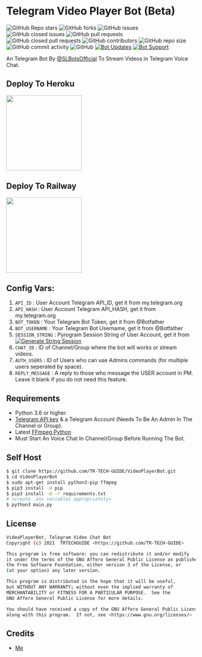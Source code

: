 # Telegram Video Player Bot (Beta)
![GitHub Repo stars](https://img.shields.io/github/stars/TR-TECH-GUIDE/VideoPlayerBot?color=blue&style=flat)
![GitHub forks](https://img.shields.io/github/forks/TR-TECH-GUIDE/VideoPlayerBot?color=green&style=flat)
![GitHub issues](https://img.shields.io/github/issues/TR-TECH-GUIDE/VideoPlayerBot)
![GitHub closed issues](https://img.shields.io/github/issues-closed/TR-TECH-GUIDE/VideoPlayerBot)
![GitHub pull requests](https://img.shields.io/github/issues-pr/TR-TECH-GUIDE/VideoPlayerBot)
![GitHub closed pull requests](https://img.shields.io/github/issues-pr-closed/TR-TECH-GUIDE/VideoPlayerBot)
![GitHub contributors](https://img.shields.io/github/contributors/TR-TECH-GUIDE/VideoPlayerBot?style=flat)
![GitHub repo size](https://img.shields.io/github/repo-size/TR-TECH-GUIDE/VideoPlayerBot?color=red)
![GitHub commit activity](https://img.shields.io/github/commit-activity/m/TR-TECH-GUIDE/VideoPlayerBot)
![GitHub](https://img.shields.io/github/license/TR-TECH-GUIDE/VideoPlayerBot)
[![Bot Updates](https://img.shields.io/badge/VideoPlayerBot-Updates%20Channel-green)](https://t.me/SLBotsOfficial)
[![Bot Support](https://img.shields.io/badge/VideoPlayerBot-Support%20Group-blue)](https://t.me/trtechguide)

An Telegram Bot By [@SLBotsOfficial](https://t.me/SLBotsOfficial) To Stream Videos in Telegram Voice Chat.


## Deploy To Heroku

<p><a href="https://heroku.com/deploy?template=https://github.com/TR-TECH-GUIDE/VideoPlayerBot"> <img src="https://img.shields.io/badge/Deploy%20To%20Heroku-blueviolet?style=for-the-badge&logo=heroku" width="200""/></a></p>

## Deploy To Railway

<p><a href="https://railway.app/new/template?template=https%3A%2F%2Fgithub.com%2FTR-TECH-GUIDE%2FVideoPlayerBot&envs=API_ID%2CAPI_HASH%2CBOT_TOKEN%2CSESSION_STRING%2CCHAT_ID%2CAUTH_USERS%2CBOT_USERNAME%2CREPLY_MESSAGE&optionalEnvs=REPLY_MESSAGE&API_IDDesc=User+Account+Telegram+API_ID+get+it+from+my.telegram.org%2Fapps&API_HASHDesc=User+Account+Telegram+API_HASH+get+it+from+my.telegram.org%2Fapps&BOT_TOKENDesc=Your+Telegram+Bot+Token%2C+get+it+from+%40Botfather+XD&SESSION_STRINGDesc=Pyrogram+Session+String+of+User+Account%2C+get+it+from+%40genStr_robot&CHAT_IDDesc=ID+of+your+Channel+or+Group+where+the+bot+will+works+or+stream+videos&AUTH_USERSDesc=ID+of+Auth+Users+who+can+use+Admin+commands+%28for+multiple+users+seperated+by+space%29&BOT_USERNAMEDesc=Your+Telegram+Bot+Username+without+%40%2C+get+it+from+%40Botfather+XD&REPLY_MESSAGEDesc=A+reply+message+to+those+who+message+the+USER+account+in+PM.+Make+it+blank+if+you+do+not+need+this+feature.&REPLY_MESSAGEDefault=Hello+Sir%2C+I%27m+a+bot+to+stream+videos+on+telegram+voice+chat%2C+not+having+time+to+chat+with+you+%F0%9F%98%82%21&referralCode=SAFONE"> <img src="https://img.shields.io/badge/Deploy%20To%20Railway-blueviolet?style=for-the-badge&logo=railway" width="200""/></a></p>


## Config Vars:

1. `API_ID` : User Account Telegram API_ID, get it from my.telegram.org
2. `API_HASH` : User Account Telegram API_HASH, get it from my.telegram.org
3. `BOT_TOKEN` : Your Telegram Bot Token, get it from @Botfather
4. `BOT_USERNAME` : Your Telegram Bot Username, get it from @Botfather
4. `SESSION_STRING` : Pyrogram Session String of User Account, get it from [![Generate String Session](https://img.shields.io/badge/repl.it-GenerateStringSession-yellowgreen)](https://replit.com/@PDTharukRenuja/Pyrogram-String-Session/)
5. `CHAT_ID` : ID of Channel/Group where the bot will works or stream videos.
6. `AUTH_USERS` : ID of Users who can use Admins commands (for multiple users seperated by space).
7. `REPLY_MESSAGE` : A reply to those who message the USER account in PM. Leave it blank if you do not need this feature.

## Requirements

- Python 3.6 or higher.
- [Telegram API key](https://docs.pyrogram.org/intro/quickstart#enjoy-the-api) 
& a Telegram Account (Needs To Be An Admin In The Channel or Group).
- Latest [FFmpeg Python](https://www.ffmpeg.org/)
- Must Start An Voice Chat In Channel/Group Before Running The Bot.

## Self Host

```sh
$ git clone https://github.com/TR-TECH-GUIDE/VideoPlayerBot.git
$ cd VideoPlayerBot
$ sudo apt-get install python3-pip ffmpeg
$ pip3 install -U pip
$ pip3 install -U -r requirements.txt
# <create .env variables appropriately>
$ python3 main.py
```


## License
```sh
VideoPlayerBot, Telegram Video Chat Bot
Copyright (c) 2021  TRTECHGUIDE <https://github.com/TR-TECH-GUIDE>

This program is free software: you can redistribute it and/or modify
it under the terms of the GNU Affero General Public License as published by
the Free Software Foundation, either version 3 of the License, or
(at your option) any later version.

This program is distributed in the hope that it will be useful,
but WITHOUT ANY WARRANTY; without even the implied warranty of
MERCHANTABILITY or FITNESS FOR A PARTICULAR PURPOSE.  See the
GNU Affero General Public License for more details.

You should have received a copy of the GNU Affero General Public License
along with this program.  If not, see <https://www.gnu.org/licenses/>
```

## Credits

- [Me](https://github.com/TR-TECH-GUIDE)
